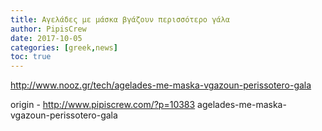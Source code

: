 ```yaml
---
title: Αγελάδες με μάσκα βγάζουν περισσότερο γάλα
author: PipisCrew
date: 2017-10-05
categories: [greek,news]
toc: true
---
```


http://www.nooz.gr/tech/agelades-me-maska-vgazoun-perissotero-gala

origin - http://www.pipiscrew.com/?p=10383 agelades-me-maska-vgazoun-perissotero-gala
